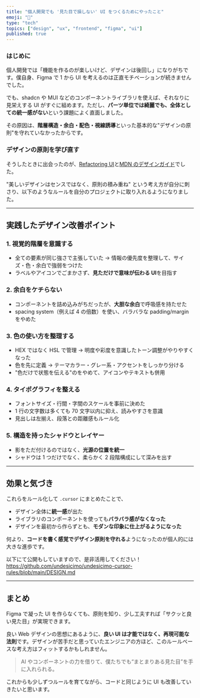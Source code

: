 ```yaml
---
title: "個人開発でも '見た目で損しない' UI をつくるためにやったこと"
emoji: "🎨"
type: "tech"
topics: ["design", "ux", "frontend", "figma", "ui"]
published: true
---
```


### はじめに

個人開発では「機能を作るのが楽しいけど、デザインは後回し」になりがちです。僕自身、Figma で 1 から UI を考えるのは正直モチベーションが続きませんでした。

でも、shadcn や MUI などのコンポーネントライブラリを使えば、それなりに見栄えする UI がすぐに組めます。ただし、**パーツ単位では綺麗でも、全体としての統一感がない**という課題によく直面しました。

その原因は、**階層構造・余白・配色・視線誘導**といった基本的な"デザインの原則"を守れていなかったからです。

### デザインの原則を学び直す

そうしたときに出会ったのが、[Refactoring UI](https://www.refactoringui.com/)と[MDN のデザインガイド](https://developer.mozilla.org/en-US/docs/Learn_web_development/Core/Design_for_developers)でした。

"美しいデザインはセンスではなく、原則の積み重ね" という考え方が自分に刺さり、以下のようなルールを自分のプロジェクトに取り入れるようになりました。

---

## 実践したデザイン改善ポイント

### 1. **視覚的階層を意識する**

- 全ての要素が同じ強さで主張していた → 情報の優先度を整理して、サイズ・色・余白で強弱をつけた
- ラベルやアイコンでごまかさず、**見ただけで意味が伝わる UI**を目指す

### 2. **余白をケチらない**

- コンポーネントを詰め込みがちだったが、**大胆な余白**で呼吸感を持たせた
- spacing system（例えば 4 の倍数）を使い、バラバラな padding/margin をやめた

### 3. **色の使い方を整理する**

- HEX ではなく HSL で管理 → 明度や彩度を意識したトーン調整がやりやすくなった
- 色を先に定義 → テーマカラー・グレー系・アクセントをしっかり分ける
- "色だけで状態を伝える"のをやめて、アイコンやテキストも併用

### 4. **タイポグラフィを整える**

- フォントサイズ・行間・字間のスケールを事前に決めた
- 1 行の文字数は多くても 70 文字以内に抑え、読みやすさを意識
- 見出しは左揃え、段落との距離感もルール化

### 5. **構造を持ったシャドウとレイヤー**

- 影をただ付けるのではなく、**光源の位置を統一**
- シャドウは 1 つだけでなく、柔らかく 2 段階構成にして深みを出す

---

## 効果と気づき

これらをルール化して `.cursor` にまとめたことで、

- デザイン全体に**統一感**が出た
- ライブラリのコンポーネントを使っても**バラバラ感がなくなった**
- デザインを最初から作らずとも、**モダンな印象に仕上がるようになった**

何より、**コードを書く感覚でデザイン原則を守れる**ようになったのが個人的には大きな進歩です。

以下にて公開もしていますので、是非活用してください！
https://github.com/undesicimo/undesicimo-cursor-rules/blob/main/DESIGN.md

---

## まとめ

Figma で凝った UI を作らなくても、原則を知り、少し工夫すれば「サクッと良い見た目」が実現できます。

良い Web デザインの思想にあるように、**良い UI は才能ではなく、再現可能な法則**です。デザインが苦手だと思っていたエンジニアの方ほど、このルールベースな考え方はフィットするかもしれません。

> AI やコンポーネントの力を借りて、僕たちでも“まとまりある見た目”を手に入れられる。

これからも少しずつルールを育てながら、コードと同じように UI も改善していきたいと思います。
